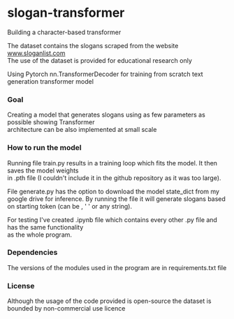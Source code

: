 # slogan-transformer
Building a character-based transformer 

The dataset contains the slogans scraped from the website www.sloganlist.com  
The use of the dataset is provided for educational research only  

Using Pytorch nn.TransformerDecoder for training from scratch text generation transformer model 

### Goal
Creating a model that generates slogans using as few parameters as possible showing Transformer  
architecture can be also implemented at small scale  

### How to run the model
Running file train.py results in a training loop which fits the model. It then saves the model weights  
in .pth file (I couldn't include it in the github repository as it was too large).  

File generate.py has the option to download the model state_dict from my google drive for inference.
By running the file it will generate slogans based on starting token (can be <bos>, ' ' or any string).  

For testing I've created .ipynb file which contains every other .py file and has the same functionality  
as the whole program.

### Dependencies
The versions of the modules used in the program are in requirements.txt file  

### License
Although the usage of the code provided is open-source the dataset is bounded by non-commercial use licence  
